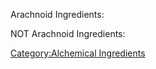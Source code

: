 Arachnoid Ingredients:

NOT Arachnoid Ingredients:

[Category:Alchemical
Ingredients](Category:Alchemical_Ingredients "wikilink")
